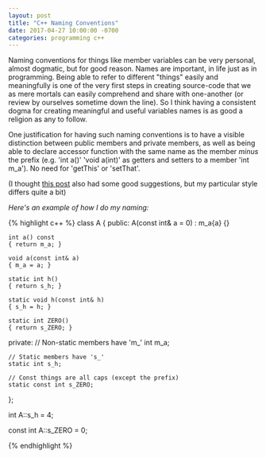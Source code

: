 ```yaml
---
layout: post
title: "C++ Naming Conventions"
date: 2017-04-27 10:00:00 -0700
categories: programming c++
---
```


Naming conventions for things like member variables can be very personal, almost
dogmatic, but for good reason. Names are important, in life just as in
programming. Being able to refer to different "things" easily and meaningfully
is one of the very first steps in creating source-code that we as mere mortals
can easily comprehend and share with one-another (or review by ourselves
sometime down the line). So I think having a consistent dogma for creating
meaningful and useful variables names is as good a religion as any to follow.

One justification for having such naming conventions is to have a visible
distinction between public members and private members, as well as being able to
declare accessor function with the same name as the member *minus* the prefix
(e.g. 'int a()' 'void a(int)' as getters and setters to a member 'int m_a'). No
need for 'getThis' or 'setThat'.

(I thought [this post][link] also had some good suggestions, but my particular
style differs quite a bit)

*Here's an example of how I do my naming:*

{% highlight c++ %}
class A
{
  public:
    A(const int& a = 0) :
      m_a{a}
    {}

    int a() const
    { return m_a; }

    void a(const int& a)
    { m_a = a; }

    static int h()
    { return s_h; }

    static void h(const int& h)
    { s_h = h; }

    static int ZERO()
    { return s_ZERO; }

  private:
    // Non-static members have 'm_'
    int m_a;

    // Static members have 's_'
    static int s_h;

    // Const things are all caps (except the prefix)
    static const int s_ZERO;
};

int A::s_h = 4;

const int A::s_ZERO = 0;

{% endhighlight %}

[link]: http://stackoverflow.com/a/1229360
